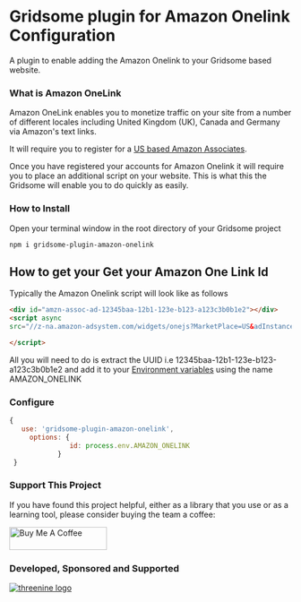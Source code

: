 # Gridsome plugin for Amazon Onelink Configuration

A plugin to enable adding the Amazon Onelink to your Gridsome based website.

### What is Amazon OneLink

Amazon OneLink enables you to monetize traffic on your site from a number of different locales including
United Kingdom (UK), Canada and Germany via Amazon's text links.

It will require you to register for a [US based Amazon Associates](https://affiliate-program.amazon.com/). 

Once you have registered your accounts for Amazon Onelink it will require you to place an additional script on your 
website. This is what this the Gridsome will enable you to do quickly as easily.


### How to Install

Open your terminal window in the root directory of your Gridsome project
```shell script
npm i gridsome-plugin-amazon-onelink
```

## How to get your Get your Amazon One Link Id

Typically the Amazon Onelink script will look like as follows

```html
<div id="amzn-assoc-ad-12345baa-12b1-123e-b123-a123c3b0b1e2"></div>
<script async 
src="//z-na.amazon-adsystem.com/widgets/onejs?MarketPlace=US&adInstanceId=12345baa-12b1-123e-b123-a123c3b0b1e2">

</script>
```
All you will need to do is extract the UUID i.e 12345baa-12b1-123e-b123-a123c3b0b1e2
and add it to your [Environment variables](https://gridsome.org/docs/environment-variables/) using the name AMAZON_ONELINK

### Configure

```javascript
{
   use: 'gridsome-plugin-amazon-onelink',
     options: {
               id: process.env.AMAZON_ONELINK
            }
 }
```

### Support This Project

If you have found this project helpful, either as a library that you use or as a learning tool, please consider buying the team a coffee:

<a href="https://www.buymeacoffee.com/XBhTJcRiC" target="_blank"><img src="https://www.buymeacoffee.com/assets/img/custom_images/orange_img.png" alt="Buy Me A Coffee" style="height: 41px !important;width: 174px !important" ></a>

### Developed, Sponsored and Supported

[![threenine logo](http://static.threenine.co.uk/img/github_footer.png)](https://threenine.co.uk/)
